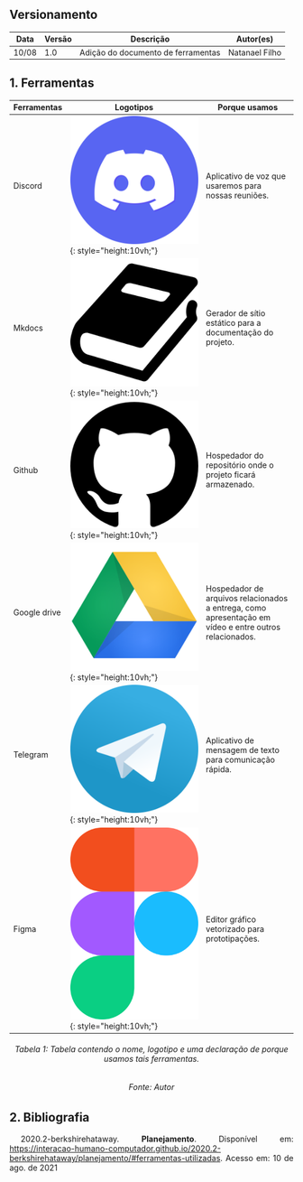 ## Versionamento
|Data|Versão|Descrição|Autor(es)
|--|--|--|--|
|10/08|1.0|Adição do documento de ferramentas|Natanael Filho|

## 1. Ferramentas

| Ferramentas | Logotipos | Porque usamos |
| - | - | - |
| Discord| ![discord](../images/planejamento/discord.png){: style="height:10vh;"} |Aplicativo de voz que usaremos para nossas reuniões.| 
| Mkdocs | ![mkdocs](../images/planejamento/mkdocs.png){: style="height:10vh;"}  |Gerador de sítio estático para a documentação do projeto.|
| Github | ![github](../images/planejamento/github.png){: style="height:10vh;"}  |Hospedador do repositório onde o projeto ficará armazenado.|
| Google drive | ![Google drive](../images/planejamento/googleDrive.png){: style="height:10vh;"}  |Hospedador de arquivos relacionados a entrega, como apresentação em vídeo e entre outros relacionados.|
| Telegram  | ![Telegram](../images/planejamento/telegram.png){: style="height:10vh;"}  |Aplicativo de mensagem de texto para comunicação rápida.|
| Figma | ![Figma](../images/planejamento/figma.svg){: style="height:10vh;"}  |Editor gráfico vetorizado para prototipações.|


<h6 align = "center">Tabela 1: Tabela contendo o nome, logotipo e uma declaração de porque usamos tais ferramentas. </h6>
<h6 align = "center">Fonte: Autor</h6>

## 2. Bibliografia
<p style="text-align: justify; text-indent: 20px">2020.2-berkshirehataway. <b>Planejamento</b>. Disponível em: <a href="https://interacao-humano-computador.github.io/2020.2-berkshirehataway/planejamento/#ferramentas-utilizadas">https://interacao-humano-computador.github.io/2020.2-berkshirehataway/planejamento/#ferramentas-utilizadas</a>. Acesso em: 10 de ago. de 2021</p>

